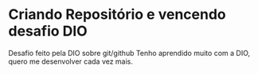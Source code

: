 # Criando Repositório e vencendo desafio DIO
Desafio feito pela DIO sobre git/github
Tenho aprendido muito com a DIO, quero me desenvolver cada vez mais.
